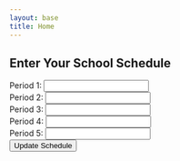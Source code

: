 ```yaml
---
layout: base
title: Home
---
```

<html lang="en">
<head>
    <meta charset="UTF-8">
    <meta name="viewport" content="width=device-width, initial-scale=1.0">
    <title>School Schedule Tracker</title>
</head>
<body>
    <h2>Enter Your School Schedule</h2>
    <div>
        <label for="classPeriod1">Period 1:</label>
        <input type="text" id="classPeriod1"><br>
        <label for="classPeriod2">Period 2:</label>
        <input type="text" id="classPeriod2"><br>
        <label for="classPeriod3">Period 3:</label>
        <input type="text" id="classPeriod3"><br>
        <label for="classPeriod4">Period 4:</label>
        <input type="text" id="classPeriod4"><br>
        <label for="classPeriod5">Period 5:</label>
        <input type="text" id="classPeriod5"><br>
        <button onclick="updateSchedule()">Update Schedule</button>
    </div>
    <div id="time"></div>
    <div id="scheduleResults"></div>
    <script>
        // Function to calculate the time left in a period
        function calculateTimeLeft(currentTime, startTime, endTime) {
            const current = new Date(currentTime);
            const start = new Date(currentTime);
            const end = new Date(currentTime);
            start.setHours(startTime.split(':')[0]);
            start.setMinutes(startTime.split(':')[1]);
            end.setHours(endTime.split(':')[0]);
            end.setMinutes(endTime.split(':')[1]);
            const timeLeft = Math.max(0, (end - current) / 60000); // in minutes
            return timeLeft;
        }
        // Define your school schedule with non-overlapping times
const schedule = [
    { period: 'Period 1', startTime: '08:35', endTime: '09:34', duration: 59, class: '' },
    { period: 'Period 2', startTime: '09:39', endTime: '10:38', duration: 59, class: '' },
    { period: 'BREAK', startTime: '10:38', endTime: '10:48', duration: 10, class: '' },
    { period: 'Period 3', startTime: '10:53', endTime: '11:52', duration: 59, class: '' },
    { period: 'LUNCH', startTime: '11:52', endTime: '12:22', duration: 30, class: '' },
    { period: 'Period 4', startTime: '12:27', endTime: '01:26', duration: 59, class: '' },
    { period: 'OFFICE HOURS', startTime: '01:31', endTime: '01:56', duration: 25, class: '' },
    { period: 'Period 5', startTime: '02:01', endTime: '03:00', duration: 59, class: '' }
];
        // Function to update the schedule based on user input
        function updateSchedule() {
            for (let i = 0; i < schedule.length; i++) {
                schedule[i].class = document.getElementById(`classPeriod${i + 1}`).value;
            }
            updateClock();
        }
        function updateClock() {
            const now = new Date();
            const hours = now.getHours();
            const minutes = now.getMinutes();
            const seconds = now.getSeconds();
            const ampm = hours >= 12 ? 'PM' : 'AM';
            const formattedHours = hours % 12 || 12;
            const timeString = `${formattedHours}:${minutes.toString().padStart(2, '0')}:${seconds.toString().padStart(2, '0')} ${ampm}`;
            const timeElement = document.getElementById('time');
            timeElement.textContent = timeString;
            // Calculate and display time left for each schedule period
            const scheduleResults = document.getElementById('scheduleResults');
            scheduleResults.innerHTML = '';
            for (const item of schedule) {
                const timeLeft = calculateTimeLeft(now, item.startTime, item.endTime);
                scheduleResults.innerHTML += `<p>${item.period} (${item.class}): ${timeLeft.toFixed(0)} minutes left</p>`;
            }
        }
        // Call updateClock initially to set the time and schedule
        updateClock();
        // Update the clock and schedule every second
        setInterval(updateClock, 1000);
    </script>
</body>
</html>
